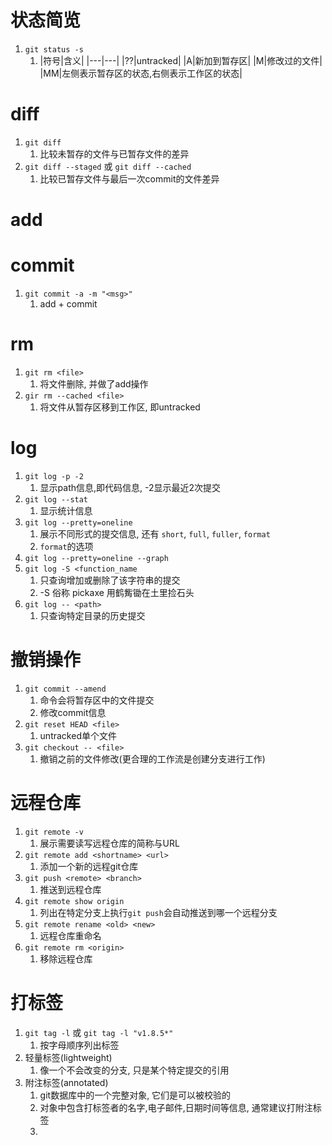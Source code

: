 # 状态简览

1. `git status -s`
    1. |符号|含义|
             |---|---|
       |??|untracked|
       |A|新加到暂存区|
       |M|修改过的文件|
       |MM|左侧表示暂存区的状态,右侧表示工作区的状态|

# diff

1. `git diff`
    1. 比较未暂存的文件与已暂存文件的差异
2. `git diff --staged` 或 `git diff --cached`
    1. 比较已暂存文件与最后一次commit的文件差异

# add

# commit

1. `git commit -a -m "<msg>"`
    1. add + commit

# rm

1. `git rm <file>`
    1. 将文件删除, 并做了add操作
2. `gir rm --cached <file>`
    1. 将文件从暂存区移到工作区, 即untracked

# log

1. `git log -p -2`
    1. 显示path信息,即代码信息, -2显示最近2次提交
2. `git log --stat`
    1. 显示统计信息
3. `git log --pretty=oneline`
    1. 展示不同形式的提交信息, 还有 `short`, `full`, `fuller`, `format`
    2. `format`的选项
4. `git log --pretty=oneline --graph`
5. `git log -S <function_name`
    1. 只查询增加或删除了该字符串的提交
    2. -S 俗称 pickaxe 用鹤觜锄在土里捡石头
6. `git log -- <path>`
    1. 只查询特定目录的历史提交

# 撤销操作

1. `git commit --amend`
    1. 命令会将暂存区中的文件提交
    2. 修改commit信息
2. `git reset HEAD <file>`
    1. untracked单个文件
3. `git checkout -- <file>`
    1. 撤销之前的文件修改(更合理的工作流是创建分支进行工作)

# 远程仓库

1. `git remote -v`
    1. 展示需要读写远程仓库的简称与URL
2. `git remote add <shortname> <url>`
    1. 添加一个新的远程git仓库
3. `git push <remote> <branch>`
    1. 推送到远程仓库
4. `git remote show origin`
    1. 列出在特定分支上执行`git push`会自动推送到哪一个远程分支
5. `git remote rename <old> <new>`
    1. 远程仓库重命名 
6. `git remote rm <origin>`
   1. 移除远程仓库

# 打标签
1. `git tag -l` 或 `git tag -l "v1.8.5*"`
   1. 按字母顺序列出标签
2. 轻量标签(lightweight)
   1. 像一个不会改变的分支, 只是某个特定提交的引用
3. 附注标签(annotated)
   1. git数据库中的一个完整对象, 它们是可以被校验的
   2. 对象中包含打标签者的名字,电子邮件,日期时间等信息, 通常建议打附注标签
   3.  